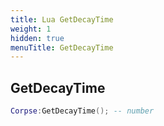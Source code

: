 ```yaml
---
title: Lua GetDecayTime
weight: 1
hidden: true
menuTitle: GetDecayTime
---
```

## GetDecayTime
```lua
Corpse:GetDecayTime(); -- number
```